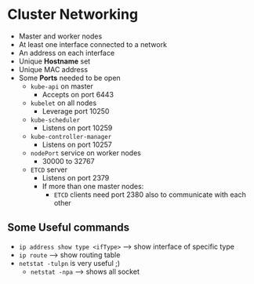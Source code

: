 Cluster Networking
==================


- Master and worker nodes
- At least one interface connected to a network
- An address on each interface
- Unique **Hostname** set
- Unique MAC address
- Some **Ports** needed to be open
   - `kube-api` on master
      - Accepts on port 6443
   - `kubelet` on all nodes
      - Leverage port 10250
   - `kube-scheduler`
      - Listens on port 10259
   - `kube-controller-manager`
      - Listens on port 10257
   - `nodePort` service on worker nodes
      - 30000 to 32767
   - `ETCD` server
      - Listens on port 2379
      - If more than one master nodes:
         - `ETCD` clients need port 2380 also to communicate with each other


## Some Useful commands
- `ip address show type <ifType>` --> show interface of specific type
- `ip route` --> show routing table
- `netstat -tulpn` is very useful ;)
   - `netstat -npa` --> shows all socket
